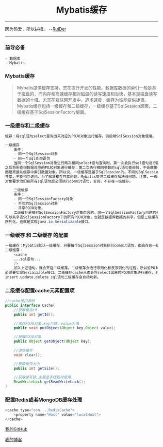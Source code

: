 # <center>Mybatis缓存</center>
---
因为热爱，所以拼搏。        --[RuiDer](ruider.github.io)

---
### 前导必备
	- 数据库
	- Mybatis
### Mybatis缓存
> Mybatis提供缓存支持，志在提升开发的性能。数据库数据的索引一般是基于磁盘的，而内存和高速缓存相对磁盘的读写速度相当快，基本是磁盘读写数据的十倍。尤其在互联网开发中，追求速度，缓存为性能提供捷径。Mybatis缓存包括一级缓存和二级缓存，一级缓存基于SqlSession层面，二级缓存基于SqlSessionFactory层面。

### 一级缓存和二级缓存
```java
缓存：将sql语句select查询出来对应的POJO对象进行缓存，供后续SqlSession对象使用。

一级缓存
	条件：
	- 同一个SqlSession对象
	- 同一个sql查询语句
	当同一个SqlSession对象进行两次相同select语句查询时，第一次会执行sql语句进行数据库的索引，
之后将所查询数据对应的POJO对象进行缓存；第二次执行相同参数的sql语句查询前，不会像第一次执行sql语句，
而是直接从缓存中索引数据对象。所以说，一级缓存是基于SqlSession的。不同的SqlSession对象的缓存不可以
共享，不能相互访问。为了解决相互共享问题，Mybatis提供二级缓存解决该问题。注意，一级缓存对每个SqlSession
对象要求他们在所有sql语句后必须执行commit语句，否则，不存在一级缓存。

	二级缓存
	条件：
	- 同一个SqlSessionFactory对象
	- 不同的SqlSession对象
	- 共享POJO对象、
	二级缓存是相对SqlSessionFactory对象而言的，同一个SqlSessionFactory创建的不同的SqlSession对象，
可以共享该SqlSessionFactory下的所有POJO对象，也就是数据库数据的共享。但是二级缓存要求对应的POJO类需要实现
序列化，也就是实现java.io.Serializable接口。
```
### 一级缓存 和 二级缓存 的配置
```Java
一级缓存：Mybatis默认一级缓存，只要每个SqlSession对象执行commit语句，都会存在一级缓存。
二级缓存：
	<cache
	...sql语句...
	/>
	加入上述语句，就会开启二级缓存。二级缓存会进行序列化和反序列化的过程，所以说POJO
必须要实现Seriaizable接口。二级缓存cache元素会将select出来的POJO对象进行缓存，对于
insert,update,delete sql语句二级缓存会自动刷新。
```
### 二级缓存配置cache元素配置项
```Java
//cache接口源码
public interface Cache{
	//获取缓存id
	public int getId();
	
	//保存POJO对象,key为键，value为值
	public void putObject(Object key,Object value);

	//获取POJO对象
	public Object getObject(Object key);
	
	//清除缓存
	void clear();

	//获取缓存大小
	public int getSize();
	
	//获取读写锁,主要是多线程时使用
	ReadWriteLock getReadWriteLock();
}
```
### 配置Redis或者MongoDB缓存处理
```java
<cache type="com....RedisCache">
	<property name="Host" value="localHost">
</cache>
```

[我的GitHub](https://github.com/RuiDer)

[我的博客](ruider.github.io)
